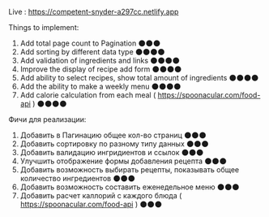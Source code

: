 Live : https://competent-snyder-a297cc.netlify.app


Things to implement:
1) Add total page count to Pagination 🌑🌑🌑
2) Add sorting by different data type 🌑🌑🌑🌑
3) Add validation of ingredients and links 🌑🌑🌑🌑
4) Improve the display of recipe add form 🌑🌑🌑🌑
5) Add ability to select recipes, show total amount of ingredients 🌑🌑🌑🌑
6) Add the ability to make a weekly menu 🌑🌑🌑🌑
7) Add calorie calculation from each meal ( https://spoonacular.com/food-api ) 🌑🌑🌑🌑

Фичи для реализации:
1) Добавить в Пагинацию общее кол-во страниц 🌑🌑🌑
2) Добавить сортировку по разному типу данных 🌑🌑🌑
3) Добавить валидацию ингридиентов и ссылок 🌑🌑🌑
4) Улучшить отображение формы добавления рецепта 🌑🌑🌑
5) Добавить возможность выбирать рецепты, показывать общее количество ингредиентов 🌑🌑🌑
6) Добавить возможность составить еженедельное меню 🌑🌑🌑
7) Добавить расчет каллорий с каждого блюда (  https://spoonacular.com/food-api ) 🌑🌑🌑
